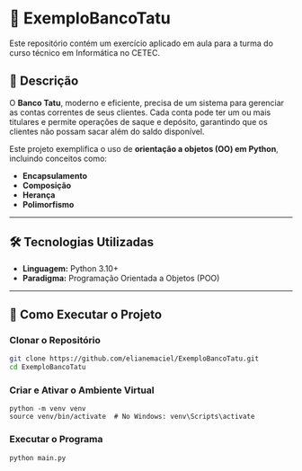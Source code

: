 
# 🏦 ExemploBancoTatu

Este repositório contém um exercício aplicado em aula para a turma do curso técnico em Informática no CETEC.

## 📖 Descrição
O **Banco Tatu**, moderno e eficiente, precisa de um sistema para gerenciar as contas correntes de seus clientes. Cada conta pode ter um ou mais titulares e permite operações de saque e depósito, garantindo que os clientes não possam sacar além do saldo disponível.

Este projeto exemplifica o uso de **orientação a objetos (OO) em Python**, incluindo conceitos como:
- **Encapsulamento**
- **Composição**
- **Herança**
- **Polimorfismo**

---

## 🛠️ Tecnologias Utilizadas
- **Linguagem:** Python 3.10+
- **Paradigma:** Programação Orientada a Objetos (POO)

---

## 🚀 Como Executar o Projeto

### Clonar o Repositório
```bash
git clone https://github.com/elianemaciel/ExemploBancoTatu.git
cd ExemploBancoTatu
```
### Criar e Ativar o Ambiente Virtual
```
python -m venv venv
source venv/bin/activate  # No Windows: venv\Scripts\activate
```
### Executar o Programa
```
python main.py
```
